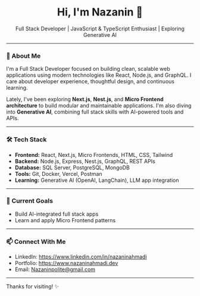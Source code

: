 <h1 align="center">Hi, I'm Nazanin 👋</h1>

<p align="center">
  Full Stack Developer | JavaScript & TypeScript Enthusiast | Exploring Generative AI
</p>

---

### 🧠 About Me

I'm a Full Stack Developer focused on building clean, scalable web applications using modern technologies like React, Node.js, and GraphQL. I care about developer experience, thoughtful design, and continuous learning.

Lately, I've been exploring **Next.js**, **Nest.js**, and **Micro Frontend architecture** to build modular and maintainable applications. I'm also diving into **Generative AI**, combining full stack skills with AI-powered tools and APIs.

---

### 🛠️ Tech Stack

- **Frontend:** React, Next.js, Micro Frontends, HTML, CSS, Tailwind  
- **Backend:** Node.js, Express, Nest.js, GraphQL, REST APIs  
- **Database:** SQL Server, PostgreSQL, MongoDB  
- **Tools:** Git, Docker, Vercel, Postman  
- **Learning:** Generative AI (OpenAI, LangChain), LLM app integration

---

### 📌 Current Goals

- Build AI-integrated full stack apps
- Learn and apply Micro Frontend patterns  

---

### 📫 Connect With Me

- LinkedIn: https://www.linkedin.com/in/nazaninahmadi
- Portfolio: https://www.nazaninahmadi.dev
- Email: Nazaninpolite@gmail.com

---

Thanks for visiting! ✨
